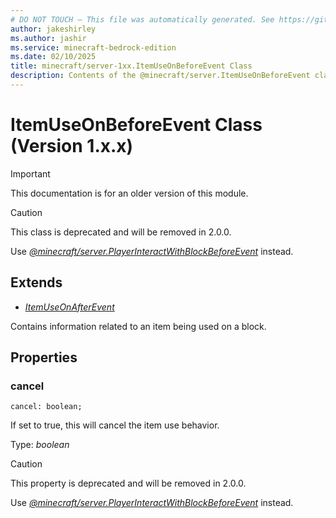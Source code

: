 ```yaml
---
# DO NOT TOUCH — This file was automatically generated. See https://github.com/mojang/minecraftapidocsgenerator to modify descriptions, examples, etc.
author: jakeshirley
ms.author: jashir
ms.service: minecraft-bedrock-edition
ms.date: 02/10/2025
title: minecraft/server-1xx.ItemUseOnBeforeEvent Class
description: Contents of the @minecraft/server.ItemUseOnBeforeEvent class (Version 1.x.x).
---
```

# ItemUseOnBeforeEvent Class (Version 1.x.x)

> [!IMPORTANT]
> This documentation is for an older version of this module.

> [!CAUTION]
> This class is deprecated and will be removed in 2.0.0.
> 
> Use [*@minecraft/server.PlayerInteractWithBlockBeforeEvent*](../../../priorscriptapi/minecraft/server-1xx/PlayerInteractWithBlockBeforeEvent.md) instead.

## Extends
- [*ItemUseOnAfterEvent*](ItemUseOnAfterEvent.md)

Contains information related to an item being used on a block.

## Properties

### **cancel**
`cancel: boolean;`

If set to true, this will cancel the item use behavior.

Type: *boolean*

> [!CAUTION]
> This property is deprecated and will be removed in 2.0.0.
> 
> Use [*@minecraft/server.PlayerInteractWithBlockBeforeEvent*](../../../priorscriptapi/minecraft/server-1xx/PlayerInteractWithBlockBeforeEvent.md) instead.
